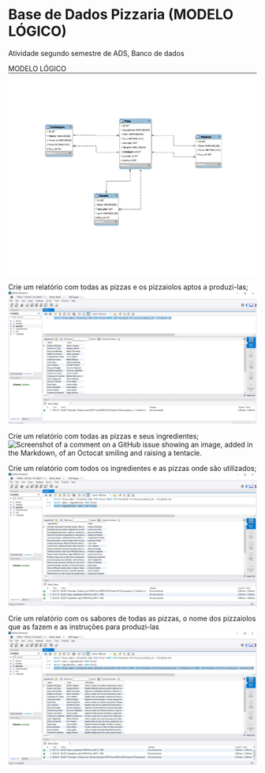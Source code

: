# Base de Dados Pizzaria (MODELO LÓGICO)
Atividade segundo semestre de ADS, Banco de dados

MODELO LÓGICO 
![Screenshot of a comment on a GitHub issue showing an image, added in the Markdown, of an Octocat smiling and raising a tentacle.](https://github.com/milenabarcia/Base-de-Dados-Pizzaria-MODELO-L-GICO-/blob/main/ERR_PIZZARIA.jpg?raw=true)

Crie um relatório com todas as pizzas e os pizzaiolos aptos a produzi-las;
![Screenshot of a comment on a GitHub issue showing an image, added in the Markdown, of an Octocat smiling and raising a tentacle.](https://github.com/milenabarcia/Base-de-Dados-Pizzaria-MODELO-L-GICO-/blob/main/Relat%C3%B3rio_1.jpg?raw=true)

Crie um relatório com todas as pizzas e seus ingredientes;
![Screenshot of a comment on a GitHub issue showing an image, added in the Markdown, of an Octocat smiling and raising a tentacle.](https://github.com/milenabarcia/Base-de-Dados-Pizzaria-MODELO-L-GICO-/assets/143225847/c459ad12-ea07-4d49-9f33-20d2bb643dc3)

Crie um relatório com todos os ingredientes e as pizzas onde são utilizados;
![Screenshot of a comment on a GitHub issue showing an image, added in the Markdown, of an Octocat smiling and raising a tentacle.](https://github.com/milenabarcia/Base-de-Dados-Pizzaria-MODELO-L-GICO-/blob/main/Relat%C3%B3rio_3.jpg?raw=true)

Crie um relatório com os sabores de todas as pizzas, o nome dos pizzaiolos que as fazem e as instruções para produzi-las
![Screenshot of a comment on a GitHub issue showing an image, added in the Markdown, of an Octocat smiling and raising a tentacle.](https://github.com/milenabarcia/Base-de-Dados-Pizzaria-MODELO-L-GICO-/blob/main/Relat%C3%B3rio_4.jpg?raw=true)
